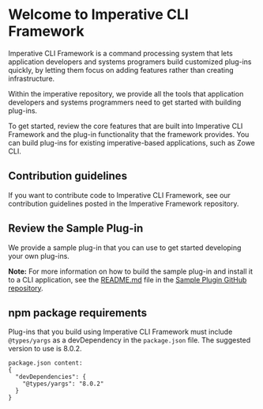 # Welcome to Imperative CLI Framework
Imperative CLI Framework is a command processing system that lets application developers and systems programers build customized plug-ins quickly, by letting them focus on adding features rather than creating infrastructure.  

Within the imperative repository, we provide all the tools that application developers and systems programmers need to get started with building plug-ins.

To get started, review the core features that are built into Imperative CLI Framework and the plug-in functionality that the framework provides. You can build plug-ins for existing imperative-based applications, such as Zowe CLI.

## Contribution guidelines
If you want to contribute code to Imperative CLI Framework, see our contribution guidelines posted in the Imperative Framework repository.

## Review the Sample Plug-in

We provide a sample plug-in that you can use to get started developing your own plug-ins. 

**Note:** For more information on how to build the sample plug-in and install it to a CLI application, see the [README.md](URL) file in the [Sample Plugin GitHub repository](URL).

## npm package requirements
Plug-ins that you build using Imperative CLI Framework must include `@types/yargs` as a devDependency in the `package.json` file. The suggested version to use is 8.0.2.

```
package.json content:
{
  "devDependencies": {
    "@types/yargs": "8.0.2"
  }
}
```